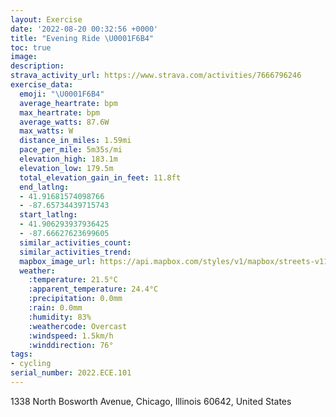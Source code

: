 ```yaml
---
layout: Exercise
date: '2022-08-20 00:32:56 +0000'
title: "Evening Ride \U0001F6B4"
toc: true
image:
description:
strava_activity_url: https://www.strava.com/activities/7666796246
exercise_data:
  emoji: "\U0001F6B4"
  average_heartrate: bpm
  max_heartrate: bpm
  average_watts: 87.6W
  max_watts: W
  distance_in_miles: 1.59mi
  pace_per_mile: 5m35s/mi
  elevation_high: 183.1m
  elevation_low: 179.5m
  total_elevation_gain_in_feet: 11.8ft
  end_latlng:
  - 41.91681574098766
  - -87.65734439715743
  start_latlng:
  - 41.906293937936425
  - -87.66627623699605
  similar_activities_count:
  similar_activities_trend:
  mapbox_image_url: https://api.mapbox.com/styles/v1/mapbox/streets-v11/static/path-5+787af2-1.0(iyw~FfiavOAAC%40KE%5D%40u%40AOBOAYNGFSEIBk%40Bc%40IqADa%40%3FY%3FIGI%3Fg%40DOG%5BFK%3FKCcAAeBD%5DAa%40BKFi%40%3FOCAEBACm%40BGCs%40%40UEAAO%3Fy%40EeBIu%40HSFh%40DGEO%40s%40My%40FICSAa%40BI%3Fg%40DEEKBEIYDK%3FQCGBEEY%3Fq%40DOA%5D%40KGiAAoBEoABgAAyF%40y%40GkLCc%40BaAAQAsB%3FoCAEAs%40IaA%40_%40D_%40CeBEUDQD%7D%40CQMDCHIDw%40Iw%40Bs%40C%5BFM%40MCu%40DMAYBMCu%40%3FYHKCU%3F%5DEO%3FSHU%40SD%5BEGDAAERHREZELIFo%40v%40O%5Cg%40t%40Q%5EILMHc%40x%40CJa%40d%40ERcAzAGJMFq%40vA_%40ZSZ%5Bl%40IHCPMJm%40%7C%40GBQEE%40a%40%60%40EBAAAFMw%40%60%40%5D%40~%40),pin-s-s+e5b22e(-87.66628,41.90629),pin-s-f+89ae00(-87.65734999999998,41.91681000000002)/auto/800x800?access_token=pk.eyJ1Ijoiam9zaGJlY2ttYW4iLCJhIjoiY205eWR2aDd1MWZ6djJrbXc4a3M0bWZleiJ9.XiG9OWkNcZk2QzjJbxLB4A
  weather:
    :temperature: 21.5°C
    :apparent_temperature: 24.4°C
    :precipitation: 0.0mm
    :rain: 0.0mm
    :humidity: 83%
    :weathercode: Overcast
    :windspeed: 1.5km/h
    :winddirection: 76°
tags:
- cycling
serial_number: 2022.ECE.101
---
```

1338 North Bosworth Avenue, Chicago, Illinois 60642, United States
